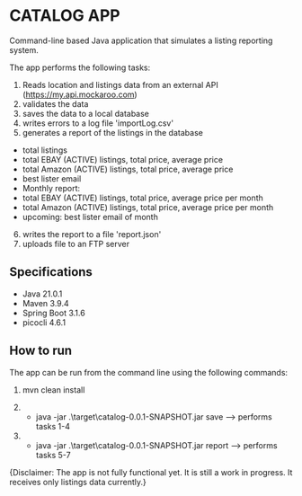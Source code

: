 CATALOG APP
===========
Command-line based Java application that simulates a listing reporting system.

The app performs the following tasks:
1. Reads location and listings data from an external API (https://my.api.mockaroo.com)
2. validates the data
3. saves the data to a local database
4. writes errors to a log file 'importLog.csv'
5. generates a report of the listings in the database
- total listings
- total EBAY (ACTIVE) listings, total price, average price
- total Amazon (ACTIVE) listings, total price, average price
- best lister email
- Monthly report:
- total EBAY (ACTIVE) listings, total price, average price per month
- total Amazon (ACTIVE) listings, total price, average price per month
- upcoming: best lister email of month
6. writes the report to a file 'report.json'
7. uploads file to an FTP server


## Specifications
- Java 21.0.1
- Maven 3.9.4
- Spring Boot 3.1.6
- picocli 4.6.1

## How to run
The app can be run from the command line using the following commands:

1. mvn clean install 

2. - java -jar .\target\catalog-0.0.1-SNAPSHOT.jar save --> performs tasks 1-4

2. - java -jar .\target\catalog-0.0.1-SNAPSHOT.jar report --> performs tasks 5-7

{Disclaimer: 
The app is not fully functional yet. It is still a work in progress.
It receives only listings data currently.}


